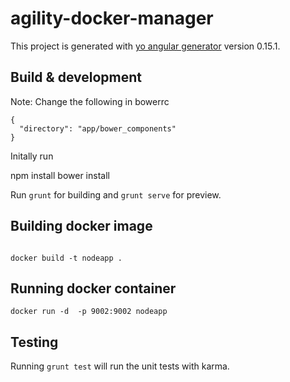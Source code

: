 # agility-docker-manager

This project is generated with [yo angular generator](https://github.com/yeoman/generator-angular)
version 0.15.1.

## Build & development

Note: Change the following in bowerrc

```
{
  "directory": "app/bower_components"
}
```

Initally run

npm install
bower install

Run `grunt` for building and `grunt serve` for preview.

## Building docker image
```

docker build -t nodeapp .
```

## Running docker container
```
docker run -d  -p 9002:9002 nodeapp
```
## Testing

Running `grunt test` will run the unit tests with karma.
